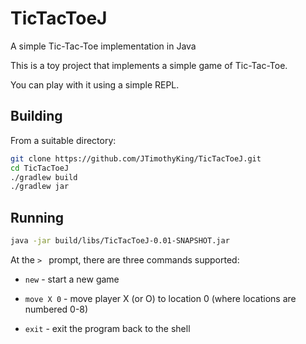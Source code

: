 # TicTacToeJ

A simple Tic-Tac-Toe implementation in Java

This is a toy project that implements a simple game of Tic-Tac-Toe.

You can play with it using a simple REPL.

## Building

From a suitable directory:

```sh
git clone https://github.com/JTimothyKing/TicTacToeJ.git
cd TicTacToeJ
./gradlew build
./gradlew jar
```

## Running
```sh
java -jar build/libs/TicTacToeJ-0.01-SNAPSHOT.jar
```

At the `> ` prompt, there are three commands supported:

* `new` - start a new game

* `move X 0` - move player X (or O) to location 0 (where locations are numbered 0-8)

* `exit` - exit the program back to the shell

